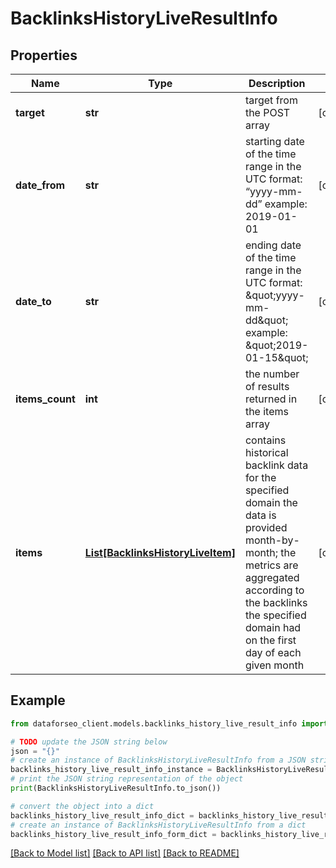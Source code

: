 # BacklinksHistoryLiveResultInfo


## Properties

Name | Type | Description | Notes
------------ | ------------- | ------------- | -------------
**target** | **str** | target from the POST array | [optional] 
**date_from** | **str** | starting date of the time range in the UTC format: “yyyy-mm-dd” example: 2019-01-01 | [optional] 
**date_to** | **str** | ending date of the time range in the UTC format: \&quot;yyyy-mm-dd\&quot; example: \&quot;2019-01-15\&quot; | [optional] 
**items_count** | **int** | the number of results returned in the items array | [optional] 
**items** | [**List[BacklinksHistoryLiveItem]**](BacklinksHistoryLiveItem.md) | contains historical backlink data for the specified domain the data is provided month-by-month; the metrics are aggregated according to the backlinks the specified domain had on the first day of each given month | [optional] 

## Example

```python
from dataforseo_client.models.backlinks_history_live_result_info import BacklinksHistoryLiveResultInfo

# TODO update the JSON string below
json = "{}"
# create an instance of BacklinksHistoryLiveResultInfo from a JSON string
backlinks_history_live_result_info_instance = BacklinksHistoryLiveResultInfo.from_json(json)
# print the JSON string representation of the object
print(BacklinksHistoryLiveResultInfo.to_json())

# convert the object into a dict
backlinks_history_live_result_info_dict = backlinks_history_live_result_info_instance.to_dict()
# create an instance of BacklinksHistoryLiveResultInfo from a dict
backlinks_history_live_result_info_form_dict = backlinks_history_live_result_info.from_dict(backlinks_history_live_result_info_dict)
```
[[Back to Model list]](../README.md#documentation-for-models) [[Back to API list]](../README.md#documentation-for-api-endpoints) [[Back to README]](../README.md)


